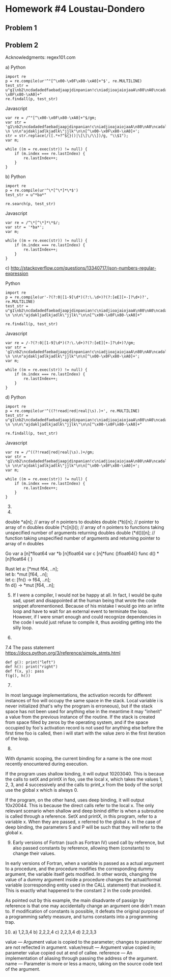 Homework #4 Loustau-Dondero
===========================

Problem 1
---------

Problem 2
---------
Acknowledgments:
regex101.com

a) Python

    import re
    p = re.compile(ur'^"[^\x00-\x0F\x80-\xA0]+"$', re.MULTILINE)
    test_str = u"g1\nb2\ncdadadedfaebadjaapjdinpanian!c\niadjioajaiojaaA\n80\nA0\ncadaladjal\nldjlajalc\ncaldjaldajlc\n\n\"ajdakljadlkjadlk\"jjlk\"\n\n[^\x00-\x0F\x80-\xA0]+"
    re.findall(p, test_str)

Javascript

    var re = /^"[^\x00-\x0F\x80-\xA0]+"$/gm; 
    var str = 'g1\nb2\ncdadadedfaebadjaapjdinpanian!c\niadjioajaiojaaA\n80\nA0\ncadaladjal\nldjlajalc\ncaldjaldajlc\'\nread\nred\nreal\n \n \n\n"ajdakljadlkjadlk\"jjlk"\n\n[^\x00-\x0F\x80-\xA0]+';
    str = str.replace(/([.*+?^${}()|\[\]\/\\])/g, "\\$1");
    var m;
     
    while ((m = re.exec(str)) != null) {
        if (m.index === re.lastIndex) {
            re.lastIndex++;
        }
    }

b) Python

    import re
    p = re.compile(ur'^\*[^\*]*\*$')
    test_str = u"*ba*"
     
    re.search(p, test_str)

Javascript

    var re = /^\*[^\*]*\*$/; 
    var str = '*ba*';
    var m;
     
    while ((m = re.exec(str)) != null) {
        if (m.index === re.lastIndex) {
            re.lastIndex++;
        }
    }

c)
http://stackoverflow.com/questions/13340717/json-numbers-regular-expression

Python

    import re
    p = re.compile(ur'-?(?:0|[1-9]\d*)(?:\.\d+)?(?:[eE][+-]?\d+)?', re.MULTILINE)
    test_str = u"g1\nb2\ncdadadedfaebadjaapjdinpanian!c\niadjioajaiojaaA\n80\nA0\ncadaladjal\nldjlajalc\ncaldjaldajlc'\nread\nred\nreal\n \n \n\n\"ajdakljadlkjadlk\"jjlk\"\n\n[^\x00-\x0F\x80-\xA0]+"
     
    re.findall(p, test_str)

Javascript

    var re = /-?(?:0|[1-9]\d*)(?:\.\d+)?(?:[eE][+-]?\d+)?/gm; 
    var str = 'g1\nb2\ncdadadedfaebadjaapjdinpanian!c\niadjioajaiojaaA\n80\nA0\ncadaladjal\nldjlajalc\ncaldjaldajlc\'\nread\nred\nreal\n \n \n\n"ajdakljadlkjadlk\"jjlk"\n\n[^\x00-\x0F\x80-\xA0]+';
    var m;
     
    while ((m = re.exec(str)) != null) {
        if (m.index === re.lastIndex) {
            re.lastIndex++;
        }
    }

d)
Python

    import re
    p = re.compile(ur'^((?!read|red|real|\s).)+', re.MULTILINE)
    test_str = u"g1\nb2\ncdadadedfaebadjaapjdinpanian!c\niadjioajaiojaaA\n80\nA0\ncadaladjal\nldjlajalc\ncaldjaldajlc'\nread\nred\nreal\n \n \n\n\"ajdakljadlkjadlk\"jjlk\"\n\n[^\x00-\x0F\x80-\xA0]+"
     
    re.findall(p, test_str)

Javascript

    var re = /^((?!read|red|real|\s).)+/gm; 
    var str = 'g1\nb2\ncdadadedfaebadjaapjdinpanian!c\niadjioajaiojaaA\n80\nA0\ncadaladjal\nldjlajalc\ncaldjaldajlc\'\nread\nred\nreal\n \n \n\n"ajdakljadlkjadlk\"jjlk"\n\n[^\x00-\x0F\x80-\xA0]+';
    var m;
     
    while ((m = re.exec(str)) != null) {
        if (m.index === re.lastIndex) {
            re.lastIndex++;
        }
    }

3) 

4) 
double *a[n]; // array of n pointers to doubles
double (*b)[n]; // pointer to array of n doubles
double (*c[n])(); // array of n pointers to functions taking unspecified number of arguments returning doubles
double (*d())[n]; // function taking unspecified number of arguments and returning pointer to array of n doubles

Go
var a [n]*float64
var *b [n]float64
var c [n]*func ()float64{}
func d() *[n]float64 {
}

Rust
let a: [*mut f64, ..n];          
let b: *mut [f64, ..n];          
let c: [fn() -> f64, ..n];        
fn d() -> *mut [f64, ..n];


5) If I were a compiler, I would not be happy at all. In fact, I would be quite sad, upset and disappointed at the human being that wrote the code snippet aforementioned. Because of his mistake I would go into an infite loop and have to wait for an external event to terminate the loop. However, if I were smart enough and could recognize dependencies in the code I would just refuse to compile it, thus avoiding getting into the silly loop.  

6) 
7.4 The pass statement
https://docs.python.org/3/reference/simple_stmts.html

    def g(): print("left")
    def h(): print("right")
    def f(x, y): pass
    f(g(), h())

7)
In most language implementations, the activation records for different instances of foo will occupy the same space in the stack. Local variable i is never initialized (that's why the program is erroneous), but if the stack space has not been used for anything else in the meantime it may "inherit" a value from the previous instance of the routine. If the stack is created from space filled by zeros by the operating system, and if the space occupied by foo's activation record is not used for anything else before the first time foo is called, then i will start with the value zero in the first iteration of the loop.

8)
With dynamic scoping, the current binding for a name is the one most recently enocuntered during execution. 

If the program uses shallow binding, it will output 10203040. This is becaue the calls to setX and printX in foo, use the local x, which takes the values 1, 2, 3, and 4 successively and the calls to print_x from the body of the script use the global x which is always 0.

If the program, on the other hand, uses deep binding, it will output 10x20044. This is because the direct calls refer to the local x. The only relevant scenario when shallow and deep binind differ is when a subroutine is called through a reference. SetX and printX, in this program, refer to a variable x. When they are passed, x referred to the global x. In the case of deep binding, the parameters S and P will be such that they will refer to the global x.

9) Early versions of Fortran (such as Fortran IV) used call by reference, but also passed constants by reference,  allowing them (constants) to change their values.

In early versions of Fortran, when a variable is passed as a actual argument to  a procedure, and the procedure modifies the corresponding dummy argument, the variable itself gets modified. In other words, changing the value of a dummy argument inside  a procedure changes the actual/formal variable (corresponding entity used in the CALL statement) that invoked it. This is exactly what happened to the constant 2 in the code provided.

As pointed out by this example, the main disadvante of passign by reference is that one may accidentally change an argument one didn't mean to. If modification of constants is possible, it defeats the original purpose of a programming safety measure, and turns constants into a programming trap.

10) a) 1,2,3,4
    b) 2,2,2,4
    c) 2,2,3,4
    d) 2,2,3,3

  value — Argument value is copied to the parameter; changes to parameter are not reflected in argument.
  value/result — Argument value copied in; parameter value copied out at end of callee.
  reference — An implementation of aliasing through passing the address of the argument.
  name — Parameter is more or less a macro, taking on the source code text of the argument.